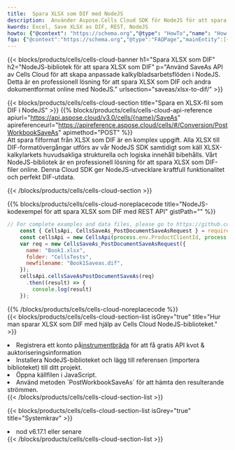 ```yaml
---
title:  Spara XLSX som DIF med NodeJS
description:  Använder Aspose.Cells Cloud SDK för NodeJS för att spara XLSX-formatfil som DIF-formatfil.
kwords: Excel, Save XLSX as DIF, REST, NodeJS
howto: {"@context": "https://schema.org","@type": "HowTo","name": "How to save XLSX as DIF using the Cells Cloud NodeJS library.","description": "How to save XLSX as DIF using the Cells Cloud NodeJS library.","image": {"@type": "ImageObject"},"url": "/nodejs/saveas/xlsx-to-dif/","step": [{ "@type": "HowToStep","name": "How to save XLSX as DIF using the Cells Cloud NodeJS library. step 1", "image": {"@type": "ImageObject",},"url": "/nodejs/saveas/xlsx-to-dif/","text": "Register an account at <a href='https://dashboard.aspose.cloud/'>Dashboard</a> to get free API quota & authorization details",},{ "@type": "HowToStep","name": "How to save XLSX as DIF using the Cells Cloud NodeJS library. step 1", "image": {"@type": "ImageObject",},"url": "/nodejs/saveas/xlsx-to-dif/","text": "Install NodeJS library and add the reference (import the library) to your project.",},{ "@type": "HowToStep","name": "How to save XLSX as DIF using the Cells Cloud NodeJS library. step 1", "image": {"@type": "ImageObject",},"url": "/nodejs/saveas/xlsx-to-dif/","text": "Open the source file in JavaScript.",},{ "@type": "HowToStep","name": "How to save XLSX as DIF using the Cells Cloud NodeJS library. step 1", "image": {"@type": "ImageObject",},"url": "/nodejs/saveas/xlsx-to-dif/","text": "Use the `PostWorkbookSaveAs` method to retrieve the resulting stream.",}, ],"supply": {"@type": "HowToSupply","name": "document"},"tool": [{"@type": "HowToTool","name": "Visual Studio, Visual Studio Code, WebStorm"},{"@type": "HowToTool","name": "Aspose Cells"}],"totalTime": "PT6M"}
fqa: {"@context":"https://schema.org","@type":"FAQPage","mainEntity":[{"@type":"Question","name":"Why save file as other formats file in C# using REST API?","acceptedAnswer":{"@type":"Answer","text":"Documents are encoded in many ways, and some files may be incompatible with the software you use. To open and read such files, just save them as appropriate file formats.<br/><ol><li>Install .NET SDK and add the reference (import the library) to your project.</li><li>Open the source file in C# using REST API.</li><li>Call the PostWorkbookSaveAsRequest() method, passing an output filename with required extension.</li><li>Get the result of save as a separate file.</li></ol>"}},{"@type":"Question","name":"What file formats can I save as with your C# library?","acceptedAnswer":{"@type":"Answer","text":"We support a variety of file formats for conversion using .NET library, including XLSX, Excel, xls , PDF, CSV, HTML, Markdown, XML, PNG, JPG, TIFF, Json, TXT and many more."}},{"@type":"Question","name":"What is the maximum allowed file size for conversion using this .NET library?","acceptedAnswer":{"@type":"Answer","text":"There are no file size limits for format conversions using .NET library."}}]}
---
```

{{< blocks/products/cells/cells-cloud-banner h1="Spara XLSX som DIF" h2="NodeJS-bibliotek för att spara XLSX som DIF" p="Använd SaveAs API av Cells Cloud för att skapa anpassade kalkylbladsarbetsflöden i NodeJS. Detta är en professionell lösning för att spara XLSX som DIF och andra dokumentformat online med NodeJS." urlsection="saveas/xlsx-to-dif/" >}}

{{< blocks/products/cells/cells-cloud-section title="Spara en XLSX-fil som DIF i NodeJS" >}}
{{% blocks/products/cells/cells-cloud-api-reference apiurl="https://api.aspose.cloud/v3.0/cells/{name}/SaveAs" apireferenceurl="https://apireference.aspose.cloud/cells/#/Conversion/PostWorkbookSaveAs" apimethod="POST" %}}
<br/>
Att spara filformat från XLSX som DIF är en komplex uppgift. Alla XLSX till DIF-formatövergångar utförs av vår NodeJS SDK samtidigt som käll XLSX-kalkylarkets huvudsakliga strukturella och logiska innehåll bibehålls. Vårt NodeJS-bibliotek är en professionell lösning för att spara XLSX som DIF-filer online. Denna Cloud SDK ger NodeJS-utvecklare kraftfull funktionalitet och perfekt DIF-utdata.

{{< /blocks/products/cells/cells-cloud-section >}}

{{% blocks/products/cells/cells-cloud-noreplacecode title="NodeJS-kodexempel för att spara XLSX som DIF med REST API" gistPath="" %}}
  
```js
// For complete examples and data files, please go to https://github.com/aspose-cells-cloud/aspose-cells-cloud-node/
    const { CellsApi, CellsSaveAs_PostDocumentSaveAsRequest } = require("asposecellscloud");
    const cellsApi = new CellsApi(process.env.ProductClientId, process.env.ProductClientSecret);
    var req = new CellsSaveAs_PostDocumentSaveAsRequest({
      name: "Book1.xlsx",
      folder: "CellsTests",
      newfilename: "Book1Saveas.dif",
    });
    cellsApi.cellsSaveAsPostDocumentSaveAs(req)
      .then((result) => {
        console.log(result)
    });
```
  
{{% /blocks/products/cells/cells-cloud-noreplacecode %}}
<br/>
{{< blocks/products/cells/cells-cloud-section-list isGrey="true" title="Hur man sparar XLSX som DIF med hjälp av Cells Cloud NodeJS-biblioteket." >}}
<li> Registrera ett konto på<a href="https://dashboard.aspose.cloud/">instrumentbräda</a> för att få gratis API kvot & auktoriseringsinformation</li>
<li>Installera NodeJS-biblioteket och lägg till referensen (importera biblioteket) till ditt projekt.</li>
<li>Öppna källfilen i JavaScript.</li>
<li>Använd metoden `PostWorkbookSaveAs` för att hämta den resulterande strömmen.</li>
{{< /blocks/products/cells/cells-cloud-section-list >}}

{{< blocks/products/cells/cells-cloud-section-list isGrey="true" title="Systemkrav" >}}
<li>nod v6.17.1 eller senare</li>
{{< /blocks/products/cells/cells-cloud-section-list >}}
